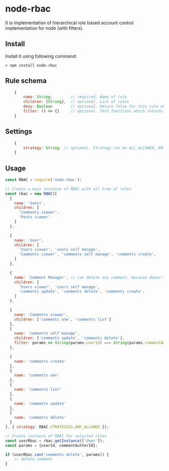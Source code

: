 # node-rbac

It is implementation of hierarchical role based account control implementation for node (with filters).

## Install

Install it using following command:

```> npm install node-rbac```

## Rule schema

```js
    {
        name: String,        // required. Name of rule
        children: [String],  // optional. List of rules 
        deny: Boolean        // optional. Return false for this rule when it set as true
        filter: () => {}     // optional. Test functions which returns true/false
    }
```

## Settings

```js
    {
        strategy: String  // optional. Strategy can be ALL_ALLOWED, ANY_ALLOWED, ALL_DENIED, ANY_DENIED @see RBAC.STRATEGIES
    }
```

## Usage

```js
const RBAC = require('node-rbac');

// Create a main instance of RBAC with all tree of rules
const rbac = new RBAC([
  {
    name: 'Guest',
    children: [
      'Comments viewer',
      'Posts viewer'
    ]
  },

  {
    name: 'User',
    children: [
      'Users viewer', 'users self manage',
      'Comments viewer', 'comments self manage', 'comments create',
    ]
  },

  {
    name: 'Comment Manager', // can delete any comment, because doesn't have rule with filter
    children: [
      'Users viewer', 'users self manage',
      'comments update', 'comments delete', 'comments create',
    ]
  },

  {
    name: 'Comments viewer',
    children: ['comments one', 'comments list']
  },
  {
    name: 'comments self manage',
    children: ['comments update', 'comments delete'],
    filter: params => String(params.userId) === String(params.commentAuthorId) // returns true if current user is author of comment
  },

  {
    name: 'comments create'
  },
  {
    name: 'comments one'
  },
  {
    name: 'comments list'
  },
  {
    name: 'comments update'
  },
  {
    name: 'comments delete'
  }
], { strategy: RBAC.STRATEGIES.ANY_ALLOWED });

// Create instance of RBAC for selected roles
const userRbac = rbac.getInstance(['User']);
const params = {userId, commentAuthorId};

if (userRbac.can('comments delete', params)) {
    // delete comment
}

```
